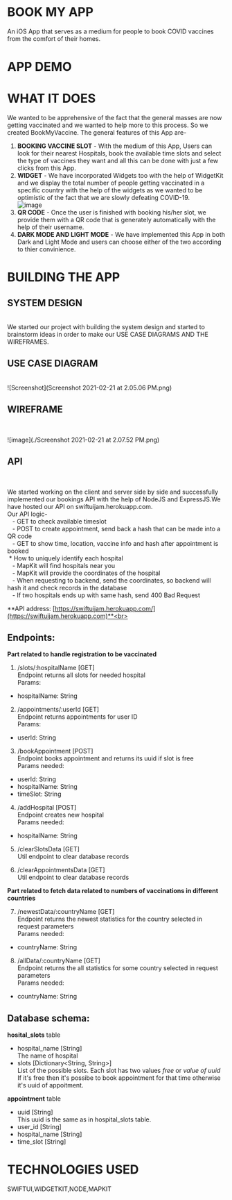 # BOOK MY APP
An iOS App that serves as a medium for people to book COVID vaccines from the comfort of their homes.

# APP DEMO <br>


# WHAT IT DOES<br>
We wanted to be apprehensive of the fact that the general masses are now getting vaccinated and we wanted to help more to this process. So we created BookMyVaccine.
The general features of this App are-
1. **BOOKING VACCINE SLOT** - With the medium of this App, Users can look for their nearest Hospitals, book the available time slots and select the type of vaccines they want and all this can be done with just a few clicks from this App.
2. **WIDGET** - We have incorporated Widgets too with the help of WidgetKit and we display the total number of people getting vaccinated in a specific country with the help of the widgets as we wanted to be optimistic of the fact that we are slowly defeating COVID-19.<br>
![image](https://drive.google.com/uc?export=view&id=1qaAIt7zv_7_VIsBHEQT0ulV4VWXUKe_7=250x250)<br>
3. **QR CODE** - Once the user is finished with booking his/her slot, we provide them with a QR code that is generately automatically with the help of their username.
4.  **DARK MODE AND LIGHT MODE** - We have implemented this App in both Dark and Light Mode and users can choose either of the two according to thier convinience.

# BUILDING THE APP<br>
## SYSTEM DESIGN
<br> 
We started our project with building the system design and started to brainstorm ideas in order to make our USE CASE DIAGRAMS AND THE WIREFRAMES. <br>

## USE CASE DIAGRAM <br>
<br>
![Screenshot](Screenshot 2021-02-21 at 2.05.06 PM.png) <br>

## WIREFRAME <br>
<br>

![image](./Screenshot 2021-02-21 at 2.07.52 PM.png) <br>
## API<br>
<br>

We started working on the client and server side by side and successfully implemented our bookings API with the help of NodeJS and ExpressJS.We have hosted our API on swiftuijam.herokuapp.com.<br>
Our API logic-<br>
   - GET to check available timeslot<br>
   - POST to create appointment, send back a hash that can be made into a QR code<br>
   - GET to show time, location, vaccine info and hash after appointment is booked<br>
 * How to uniquely identify each hospital<br>
   - MapKit will find hospitals near you<br>
   - MapKit will provide the coordinates of the hospital<br>
   - When requesting to backend, send the coordinates, so backend will hash it and check records in the database<br>
   - If two hospitals ends up with same hash, send 400 Bad Request<br>


**API address: [https://swiftuijam.herokuapp.com/](https://swiftuijam.herokuapp.com)**<br>

## Endpoints:


**Part related to handle registration to be vaccinated**


1. /slots/:hospitalName [GET]  
Endpoint returns all slots for needed hospital  
Params:  
* hospitalName: String

2. /appointments/:userId [GET]  
Endpoint returns appointments for user ID  
Params:  
* userId: String

3. /bookAppointment [POST]  
Endpoint books appointment and returns its uuid if slot is free  
Params needed:  
* userId: String
* hospitalName: String
* timeSlot: String

4. /addHospital [POST]  
Endpoint creates new hospital  
Params needed:  
* hospitalName: String

5. /clearSlotsData [GET]  
Util endpoint to clear database records  

6. /clearAppointmentsData [GET]  
Util endpoint to clear database records



**Part related to fetch data related to numbers of vaccinations in different countries**

7. /newestData/:countryName [GET]  
Endpoint returns the newest statistics for the country selected in request parameters  
Params needed:
* countryName: String

8. /allData/:countryName [GET]  
Endpoint returns the all statistics for some country selected in request parameters  
Params needed: 
* countryName: String


## Database schema:

**hosital_slots** table
* hospital_name [String]  
The name of hospital  
* slots [Dictionary<String, String>]  
List of the possible slots. Each slot has two values *free* or *value of uuid*  
If it's free then it's possibe to book appointment for that time otherwise it's uuid of appoitment.  
 
**appointment** table
* uuid [String]  
This uuid is the same as in hospital_slots table.  
* user_id [String]
* hospital_name [String]
* time_slot [String]


# TECHNOLOGIES USED<br>
SWIFTUI,WIDGETKIT,NODE,MAPKIT




